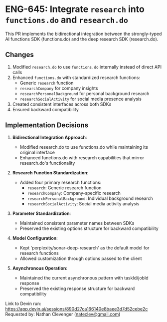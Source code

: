 # ENG-645: Integrate `research` into `functions.do` and `research.do`

This PR implements the bidirectional integration between the strongly-typed AI functions SDK (functions.do) and the deep research SDK (research.do).

## Changes

1. Modified `research.do` to use `functions.do` internally instead of direct API calls
2. Enhanced `functions.do` with standardized research functions:
   - Generic `research` function
   - `researchCompany` for company insights
   - `researchPersonalBackground` for personal background research
   - `researchSocialActivity` for social media presence analysis
3. Created consistent interfaces across both SDKs
4. Ensured backward compatibility

## Implementation Decisions

1. **Bidirectional Integration Approach**:
   - Modified research.do to use functions.do while maintaining its original interface
   - Enhanced functions.do with research capabilities that mirror research.do's functionality

2. **Research Function Standardization**:
   - Added four primary research functions:
     - `research`: Generic research function
     - `researchCompany`: Company-specific research
     - `researchPersonalBackground`: Individual background research
     - `researchSocialActivity`: Social media activity analysis

3. **Parameter Standardization**:
   - Maintained consistent parameter names between SDKs
   - Preserved the existing options structure for backward compatibility

4. **Model Configuration**:
   - Kept 'perplexity/sonar-deep-research' as the default model for research functions
   - Allowed customization through options passed to the client

5. **Asynchronous Operation**:
   - Maintained the current asynchronous pattern with taskId/jobId response
   - Preserved the existing response structure for backward compatibility

Link to Devin run: https://app.devin.ai/sessions/890d27ca166140e8baee3d7d52cebe2c
Requested by: Nathan Clevenger (nateclev@gmail.com)
